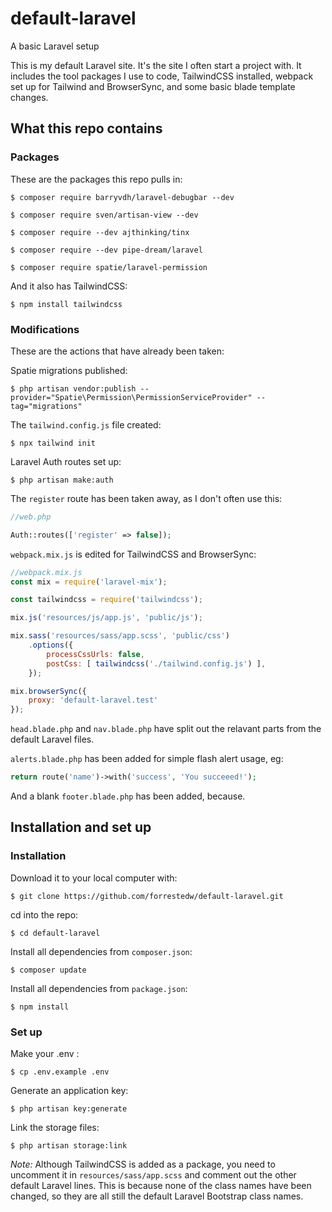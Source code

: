 # default-laravel
A basic Laravel setup

This is my default Laravel site. It's the site I often start a project with. It includes the tool packages I use to code, TailwindCSS installed, webpack set up for Tailwind and BrowserSync, and some basic blade template changes.

## What this repo contains

### Packages
These are the packages this repo pulls in:

```
$ composer require barryvdh/laravel-debugbar --dev

$ composer require sven/artisan-view --dev

$ composer require --dev ajthinking/tinx

$ composer require --dev pipe-dream/laravel

$ composer require spatie/laravel-permission
```

And it also has TailwindCSS:
```
$ npm install tailwindcss
```


### Modifications
These are the actions that have already been taken:

Spatie migrations published:
```
$ php artisan vendor:publish --provider="Spatie\Permission\PermissionServiceProvider" --tag="migrations"
```


The `tailwind.config.js` file created:
```
$ npx tailwind init
```

Laravel Auth routes set up:

```
$ php artisan make:auth
```


The `register` route has been taken away, as I don't often use this:

```php
//web.php

Auth::routes(['register' => false]);
```


`webpack.mix.js` is edited for TailwindCSS and BrowserSync:
```js
//webpack.mix.js
const mix = require('laravel-mix');

const tailwindcss = require('tailwindcss');

mix.js('resources/js/app.js', 'public/js');

mix.sass('resources/sass/app.scss', 'public/css')
    .options({
        processCssUrls: false,
        postCss: [ tailwindcss('./tailwind.config.js') ],
    });

mix.browserSync({
    proxy: 'default-laravel.test'
});
```

`head.blade.php` and `nav.blade.php` have split out the relavant parts from the default Laravel files.

`alerts.blade.php` has been added for simple flash alert usage, eg:
```php
return route('name')->with('success', 'You succeeed!');
```

And a blank `footer.blade.php` has been added, because. 


## Installation and set up

### Installation
Download it to your local computer with:
```
$ git clone https://github.com/forrestedw/default-laravel.git
```

cd into the repo:
```
$ cd default-laravel
```

Install all dependencies from `composer.json`:
```
$ composer update
```

Install all dependencies from `package.json`:
```
$ npm install
```

### Set up
Make your .env :
```
$ cp .env.example .env
```

Generate an application key:
```
$ php artisan key:generate
```

Link the storage files:
```
$ php artisan storage:link
```

*Note:* Although TailwindCSS is added as a package, you need to uncomment it in `resources/sass/app.scss` and comment out the other default Laravel lines. This is because none of the class names have been changed, so they are all still the default Laravel Bootstrap class names.
